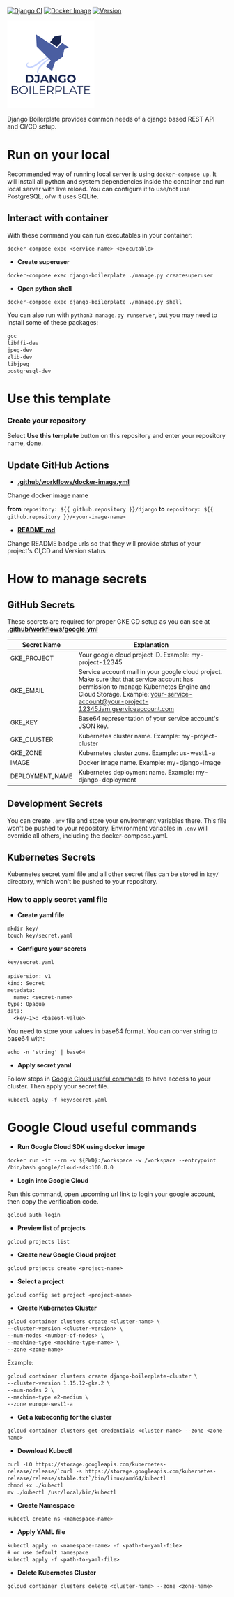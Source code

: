 [![Django CI](https://github.com/ybedirhanpak/django-boilerplate/workflows/Django%20CI/badge.svg?branch=master&event=push)](https://github.com/ybedirhanpak/django-boilerplate/actions?query=workflow%3A%22Django+CI%22)
[![Docker Image](https://github.com/ybedirhanpak/django-boilerplate/workflows/Docker%20Image/badge.svg?branch=master&event=push)](https://github.com/ybedirhanpak/django-boilerplate/actions?query=workflow%3A%22Docker+Image%22)
[![Version](https://img.shields.io/github/v/release/ybedirhanpak/django-boilerplate?include_prereleases)](https://github.com/ybedirhanpak/django-boilerplate/releases)


![Django Boilerplate](https://raw.githubusercontent.com/ybedirhanpak/django-boilerplate/master/logo/logo.png)

Django Boilerplate provides common needs of a django based REST API and CI/CD setup.

# Run on your local

Recommended way of running local server is using `docker-compose up`. It will install all python and system dependencies inside the container and run local server with live reload. You can configure it to use/not use PostgreSQL, o/w it uses SQLite.

## Interact with container
With these command you can run executables in your container:

```
docker-compose exec <service-name> <executable>
```

* **Create superuser**
```
docker-compose exec django-boilerplate ./manage.py createsuperuser
```

* **Open python shell**
```
docker-compose exec django-boilerplate ./manage.py shell
```

You can also run with `python3 manage.py runserver`, but you may need to install some of these packages:

```
gcc
libffi-dev
jpeg-dev
zlib-dev
libjpeg
postgresql-dev
```

# Use this template

### Create your repository
Select **Use this template** button on this repository and enter your repository name, done.

## Update GitHub Actions
* **[.github/workflows/docker-image.yml](.github/workflows/docker-image.yml)**

Change docker image name

**from**
```repository: ${{ github.repository }}/django```
**to**
```repository: ${{ github.repository }}/<your-image-name>```

* **[README.md](README.md)**

Change README badge urls so that they will provide status of your project's CI,CD and Version status

# How to manage secrets

## GitHub Secrets

These secrets are required for proper GKE CD setup as you can see at **[.github/workflows/google.yml](.github/workflows/google.yml)**

| Secret Name     | Explanation                                                                                                                                                                                                                   |
|-----------------|-------------------------------------------------------------------------------------------------------------------------------------------------------------------------------------------------------------------------------|
| GKE_PROJECT     | Your google cloud project ID. Example: my-project-12345                                                                                                                                                                       |
| GKE_EMAIL       | Service account mail in your google cloud project. Make sure that that service account has permission to manage Kubernetes Engine and Cloud Storage. Example: your-service-account@your-project-12345.iam.gserviceaccount.com |
| GKE_KEY         | Base64 representation of your service account's JSON key.                                                                                                                                                                     |
| GKE_CLUSTER     | Kubernetes cluster name. Example: my-project-cluster                                                                                                                                                                          |
| GKE_ZONE        | Kubernetes cluster zone. Example: us-west1-a                                                                                                                                                                                  |
| IMAGE           | Docker image name. Example: my-django-image                                                                                                                                                                                   |
| DEPLOYMENT_NAME | Kubernetes deployment name. Example: my-django-deployment                                                                                                                                                                     |


## Development Secrets

You can create `.env` file and store your environment variables there. This file won't be pushed to your repository.
Environment variables in `.env` will override all others, including the docker-compose.yaml.

## Kubernetes Secrets

Kubernetes secret yaml file and all other secret files can be stored in `key/` directory, which won't be pushed to your repository.

### How to apply secret yaml file

* **Create yaml file**

```
mkdir key/
touch key/secret.yaml
```

* **Configure your secrets**

```
key/secret.yaml

apiVersion: v1
kind: Secret
metadata:
  name: <secret-name>
type: Opaque
data:
  <key-1>: <base64-value>
```

You need to store your values in base64 format. You can conver string to base64 with:

```
echo -n 'string' | base64
```

* **Apply secret yaml**

Follow steps in [Google Cloud useful commands](https://github.com/ybedirhanpak/django-boilerplate#google-cloud-useful-commands) to have access to your cluster. Then apply your secret file.

```
kubectl apply -f key/secret.yaml
```

# Google Cloud useful commands
* **Run Google Cloud SDK using docker image**

```
docker run -it --rm -v ${PWD}:/workspace -w /workspace --entrypoint /bin/bash google/cloud-sdk:160.0.0
```

* **Login into Google Cloud**

Run this command, open upcoming url link to login your google account, then copy the verification code.
```
gcloud auth login
```

* **Preview list of projects**

```
gcloud projects list
```

* **Create new Google Cloud project**
```
gcloud projects create <project-name>
```

* **Select a project**
```
gcloud config set project <project-name>
```

* **Create Kubernetes Cluster**
```
gcloud container clusters create <cluster-name> \
--cluster-version <cluster-version> \
--num-nodes <number-of-nodes> \
--machine-type <machine-type-name> \
--zone <zone-name>
```

Example:

```
gcloud container clusters create django-boilerplate-cluster \
--cluster-version 1.15.12-gke.2 \
--num-nodes 2 \
--machine-type e2-medium \
--zone europe-west1-a 
```

* **Get a kubeconfig for the cluster**

```
gcloud container clusters get-credentials <cluster-name> --zone <zone-name>
```

* **Download Kubectl**
```
curl -LO https://storage.googleapis.com/kubernetes-release/release/`curl -s https://storage.googleapis.com/kubernetes-release/release/stable.txt`/bin/linux/amd64/kubectl
chmod +x ./kubectl
mv ./kubectl /usr/local/bin/kubectl

```

* **Create Namespace**
```
kubectl create ns <namespace-name>
```

* **Apply YAML file**
```
kubectl apply -n <namespace-name> -f <path-to-yaml-file>
# or use default namespace
kubectl apply -f <path-to-yaml-file>
```

* **Delete Kubernetes Cluster**
```
gcloud container clusters delete <cluster-name> --zone <zone-name>
```